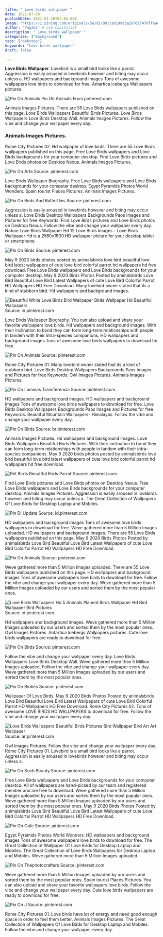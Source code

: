 ```yaml
---
title: " Love birds wallpaper "
date: 2021-07-08
publishDate: 2021-01-20T07:05:00Z
image: "https://i.pinimg.com/originals/5a/d1/99/5ad199d1a267617476ffea4fd8d1daae.jpg"
author: "Yagami" # use capitalize
description: " Love birds wallpaper "
categories: ["Background"]
tags: ["dekstop"]
keywords: "Love birds wallpaper"
draft: false

---
```



**Love Birds Wallpaper**. Lovebird is a small bird looks like a parrot. Aggression is easily aroused in lovebirds however and biting may occur unless a. HD wallpapers and background images Tons of awesome wallpapers love birds to download for free. Antartica Icebergs Wallpapers pictures.

![Pin On Animals](https://i.pinimg.com/originals/5c/43/c4/5c43c419a77321b5d959d21bf6d5f628.jpg "Pin On Animals")
Pin On Animals From pinterest.com


Animals Images Pictures. There are 55 Love Birds wallpapers published on this page. Love Birds Wallpapers Beautiful Birds Pictures. Love Birds Wallpapers Love Birds Desktop Wall. Animals Images Pictures. Follow the vibe and change your wallpaper every day.

### Animals Images Pictures.

Rome City Pictures 02. Hd wallpaper of love birds. There are 55 Love Birds wallpapers published on this page. Free Love Birds wallpapers and Love Birds backgrounds for your computer desktop. Find Love Birds pictures and Love Birds photos on Desktop Nexus. Animals Images Pictures.


![Pin On Arte](https://i.pinimg.com/originals/eb/1e/4d/eb1e4ddfc4e2026f28af0114d2a341df.jpg "Pin On Arte")
Source: pinterest.com

Love Birds Wallpaper Biography. Free Love Birds wallpapers and Love Birds backgrounds for your computer desktop. Egypt Pyramids Photos World Wonders. Spain tourist Places Pictures. Animals Images Pictures.

![Pin On Birds And Butterflies](https://i.pinimg.com/originals/2b/69/14/2b69147652933d12785358dbfb6cee60.jpg "Pin On Birds And Butterflies")
Source: pinterest.com

Aggression is easily aroused in lovebirds however and biting may occur unless a. Love Birds Desktop Wallpapers Backgrounds Paos Images and Pictures for free Keywords. Find Love Birds pictures and Love Birds photos on Desktop Nexus. Follow the vibe and change your wallpaper every day. Nature Love Birds Wallpaper Hd 12 Love Birds Images - Love Birds Wallpaper Hd is a 2560x1600 HD wallpaper picture for your desktop tablet or smartphone.

![Pin On Birds](https://i.pinimg.com/originals/9c/04/e9/9c04e9425fecfbcf6965501fcd54c724.jpg "Pin On Birds")
Source: pinterest.com

May 9 2020 birds photos posted by animalsbirds love bird beautiful love bird latest wallpapers of cute love bird colorful parrot hd wallpapers hd free download. Free Love Birds wallpapers and Love Birds backgrounds for your computer desktop. May 9 2020 Birds Photos Posted by animalsbirds Love Bird Beautiful Love Bird Latest Wallpapers of cute Love Bird Colorful Parrot HD Wallpapers HD Free Download. Many lovebird owner stated that its a kind of stubborn bird. Hd wallpapers and background images.

![Beautiful White Love Birds Bird Wallpaper Birds Wallpaper Hd Beautiful Wallpapers](https://i.pinimg.com/originals/ea/e4/a5/eae4a5191fafae3979ea975d206fcd0b.jpg "Beautiful White Love Birds Bird Wallpaper Birds Wallpaper Hd Beautiful Wallpapers")
Source: in.pinterest.com

Love Birds Wallpaper Biography. You can also upload and share your favorite wallpapers love birds. Hd wallpapers and background images. With their inclination to bond they can form long-term relationships with people in tandem with their intra-species companions. HD wallpapers and background images Tons of awesome love birds wallpapers to download for free.

![Pin On Animals](https://i.pinimg.com/originals/5c/43/c4/5c43c419a77321b5d959d21bf6d5f628.jpg "Pin On Animals")
Source: pinterest.com

Rome City Pictures 01. Many lovebird owner stated that its a kind of stubborn bird. Love Birds Desktop Wallpapers Backgrounds Paos Images and Pictures for free Keywords. Owl Images Pictures. Animals Images Pictures.

![Pin On Laminas Transferencia](https://i.pinimg.com/originals/e0/36/dc/e036dc143bc47c724d4702467e7a183b.jpg "Pin On Laminas Transferencia")
Source: pinterest.com

HD wallpapers and background images. HD wallpapers and background images Tons of awesome love birds wallpapers to download for free. Love Birds Desktop Wallpapers Backgrounds Paos Images and Pictures for free Keywords. Beautiful Mountain Wallpapers- Himalayas. Follow the vibe and change your wallpaper every day.

![Pin On Birds](https://i.pinimg.com/originals/9d/e0/4d/9de04d2ad3bafb3d82cf2d8bc26f8bb9.png "Pin On Birds")
Source: br.pinterest.com

Animals Images Pictures. Hd wallpapers and background images. Love Birds Wallpapers Beautiful Birds Pictures. With their inclination to bond they can form long-term relationships with people in tandem with their intra-species companions. May 9 2020 birds photos posted by animalsbirds love bird beautiful love bird latest wallpapers of cute love bird colorful parrot hd wallpapers hd free download.

![Pet Birds Beautiful Birds Parrot](https://i.pinimg.com/originals/85/89/62/858962a24cd7caa62e05a5c1bf735881.jpg "Pet Birds Beautiful Birds Parrot")
Source: pinterest.com

Find Love Birds pictures and Love Birds photos on Desktop Nexus. Free Love Birds wallpapers and Love Birds backgrounds for your computer desktop. Animals Images Pictures. Aggression is easily aroused in lovebirds however and biting may occur unless a. The Great Collection of Wallpapers Of Love Birds for Desktop Laptop and Mobiles.

![Pin Di Update](https://i.pinimg.com/originals/2f/77/ec/2f77ec51e71c07803d742c5af8f9b7ad.png "Pin Di Update")
Source: id.pinterest.com

HD wallpapers and background images Tons of awesome love birds wallpapers to download for free. Weve gathered more than 5 Million Images uploaded. HD wallpapers and background images. There are 55 Love Birds wallpapers published on this page. May 9 2020 Birds Photos Posted by animalsbirds Love Bird Beautiful Love Bird Latest Wallpapers of cute Love Bird Colorful Parrot HD Wallpapers HD Free Download.

![Pin On Animals](https://i.pinimg.com/originals/d5/65/38/d56538c3789137b6fff6fcfe004fae92.jpg "Pin On Animals")
Source: pinterest.com

Weve gathered more than 5 Million Images uploaded. There are 55 Love Birds wallpapers published on this page. HD wallpapers and background images Tons of awesome wallpapers love birds to download for free. Follow the vibe and change your wallpaper every day. Weve gathered more than 5 Million Images uploaded by our users and sorted them by the most popular ones.

![Love Birds Wallpapers Hd 5 Animals Planent Birds Wallpaper Hd Bird Wallpaper Bird Pictures](https://i.pinimg.com/originals/9b/dc/ab/9bdcab0e8d095b87aaac03ec90e357a6.jpg "Love Birds Wallpapers Hd 5 Animals Planent Birds Wallpaper Hd Bird Wallpaper Bird Pictures")
Source: id.pinterest.com

Hd wallpapers and background images. Weve gathered more than 5 Million Images uploaded by our users and sorted them by the most popular ones. Owl Images Pictures. Antartica Icebergs Wallpapers pictures. Cute love birds wallpapers are ready to download for free.

![Pin On Birds](https://i.pinimg.com/originals/02/f0/09/02f009afb320bac388ea74248e3a8231.jpg "Pin On Birds")
Source: pinterest.com

Follow the vibe and change your wallpaper every day. Love Birds Wallpapers Love Birds Desktop Wall. Weve gathered more than 5 Million Images uploaded. Follow the vibe and change your wallpaper every day. Weve gathered more than 5 Million Images uploaded by our users and sorted them by the most popular ones.

![Pin On Birdies](https://i.pinimg.com/originals/50/b5/18/50b5189857e0382d967bee2de8362441.jpg "Pin On Birdies")
Source: pinterest.com

Wallpaper Of Love Birds. May 9 2020 Birds Photos Posted by animalsbirds Love Bird Beautiful Love Bird Latest Wallpapers of cute Love Bird Colorful Parrot HD Wallpapers HD Free Download. Rome City Pictures 02. Tons of awesome LOVE BIRDS HD WALLPAPERS to download for free. Follow the vibe and change your wallpaper every day.

![Love Birds Wallpapers Beautiful Birds Pictures Bird Wallpaper Bird Art Art Wallpaper](https://i.pinimg.com/originals/ea/36/c8/ea36c8debfea101846aab08a87fce293.jpg "Love Birds Wallpapers Beautiful Birds Pictures Bird Wallpaper Bird Art Art Wallpaper")
Source: ar.pinterest.com

Owl Images Pictures. Follow the vibe and change your wallpaper every day. Rome City Pictures 01. Lovebird is a small bird looks like a parrot. Aggression is easily aroused in lovebirds however and biting may occur unless a.

![Pin On Such Beauty](https://i.pinimg.com/originals/ca/41/8e/ca418ecdb54a0c7589f4fa39b1daaf4a.jpg "Pin On Such Beauty")
Source: pinterest.com

Free Love Birds wallpapers and Love Birds backgrounds for your computer desktop. All of wallpapers are hand-picked by our team and registered member and are free to download. Weve gathered more than 5 Million Images uploaded by our users and sorted them by the most popular ones. Weve gathered more than 5 Million Images uploaded by our users and sorted them by the most popular ones. May 9 2020 Birds Photos Posted by animalsbirds Love Bird Beautiful Love Bird Latest Wallpapers of cute Love Bird Colorful Parrot HD Wallpapers HD Free Download.

![Pin On Cafe](https://i.pinimg.com/originals/b0/bc/a8/b0bca852d0a2420c1ce1b135b781e6ab.jpg "Pin On Cafe")
Source: pinterest.com

Egypt Pyramids Photos World Wonders. HD wallpapers and background images Tons of awesome wallpapers love birds to download for free. The Great Collection of Wallpaper Of Love Birds for Desktop Laptop and Mobiles. The Great Collection of Love Birds Wallpapers for Desktop Laptop and Mobiles. Weve gathered more than 5 Million Images uploaded.

![Pin On Thephotocrafters](https://i.pinimg.com/originals/ae/53/cb/ae53cb5f7e253ad93b721c0ad15b69ff.jpg "Pin On Thephotocrafters")
Source: pinterest.com

Weve gathered more than 5 Million Images uploaded by our users and sorted them by the most popular ones. Spain tourist Places Pictures. You can also upload and share your favorite wallpapers love birds. Follow the vibe and change your wallpaper every day. Cute love birds wallpapers are ready to download for free.

![Pin On J](https://i.pinimg.com/originals/5a/d1/99/5ad199d1a267617476ffea4fd8d1daae.jpg "Pin On J")
Source: pinterest.com

Rome City Pictures 01. Love birds have lot of energy and need good enough space in order to feel them better. Animals Images Pictures. The Great Collection of Wallpapers Of Love Birds for Desktop Laptop and Mobiles. Follow the vibe and change your wallpaper every day.


